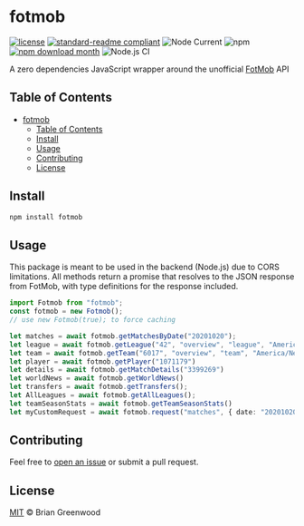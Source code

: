 # fotmob

[![license](https://img.shields.io/github/license/bgrnwd/fotmob.svg)](LICENSE) [![standard-readme compliant](https://img.shields.io/badge/readme%20style-standard-brightgreen.svg?style=flat-square)](https://github.com/RichardLitt/standard-readme) ![Node Current](https://img.shields.io/node/v/fotmob) ![npm](https://img.shields.io/npm/v/fotmob?color=green) [![npm download month](https://img.shields.io/npm/dm/fotmob.svg)](https://www.npmjs.com/package/fotmob) ![Node.js CI](https://github.com/bgrnwd/fotmob/workflows/Node.js%20CI/badge.svg)

A zero dependencies JavaScript wrapper around the unofficial [FotMob](https://www.fotmob.com/) API

## Table of Contents

- [fotmob](#fotmob)
  - [Table of Contents](#table-of-contents)
  - [Install](#install)
  - [Usage](#usage)
  - [Contributing](#contributing)
  - [License](#license)

## Install

```sh
npm install fotmob
```

## Usage
This package is meant to be used in the backend (Node.js) due to CORS limitations.
All methods return a promise that resolves to the JSON response from FotMob, with type definitions for the response included.

```ts
import Fotmob from "fotmob";
const fotmob = new Fotmob();
// use new Fotmob(true); to force caching

let matches = await fotmob.getMatchesByDate("20201020");
let league = await fotmob.getLeague("42", "overview", "league", "America/New_York")
let team = await fotmob.getTeam("6017", "overview", "team", "America/New_York")
let player = await fotmob.getPlayer("1071179")
let details = await fotmob.getMatchDetails("3399269")
let worldNews = await fotmob.getWorldNews()
let transfers = await fotmob.getTransfers();
let AllLeagues = await fotmob.getAllLeagues();
let teamSeasonStats = await fotmob.getTeamSeasonStats()
let myCustomRequest = await fotmob.request("matches", { date: "20201020" })
```

## Contributing

Feel free to [open an issue](https://github.com/bgrnwd/fotmob/issues/new) or submit a pull request.

## License

[MIT](./LICENSE) © Brian Greenwood
